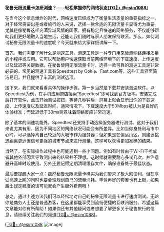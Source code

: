 **秘鲁无限流量卡怎麽測速？——轻松掌握你的网络状态[[TG💪+ @esim1088](https://t.me/s/esim1088)]**

在当今这个信息爆炸的时代，网络速度已经成为了衡量生活质量的重要指标之一。对于经常需要出差或者旅行的人来说，选择一款合适的无限流量卡显得尤为重要。尤其是像秘鲁这样充满异域风情的国家，拥有稳定且快速的网络服务，不仅能够帮助我们更好地融入当地生活，还能让我们随时与家人朋友保持联系。那么，如何测试秘鲁无限流量卡的速度呢？今天就来给大家详细讲解一下。

首先，我们需要了解什么是测速工具。测速工具是一种专门用来检测网络连接质量的小程序或应用。它可以帮助用户快速获取当前网络环境下的下载速度、上传速度以及延迟等关键数据。在秘鲁使用无限流量卡时，选择一款可靠的测速工具是非常必要的。常见的测速工具有Speedtest by Ookla、Fast.com等，这些工具界面简洁易用，并且提供了丰富的测试选项。

接下来，我们就来看看具体的操作步骤。第一步当然是下载并安装测速软件。以Speedtest为例，在手机应用商店搜索“Speedtest”即可找到官方版本。安装完成后打开软件，点击开始测试按钮，等待几秒钟后，屏幕上就会显示出你的下载速度、上传速度以及延迟时间。通常情况下，下载速度大于50Mbps被认为是良好的体验标准；而延迟低于30ms则意味着网络反应非常迅速。

除了基本的测速功能外，Speedtest还支持手动选择服务器进行测试。这对于我们来说尤其有用，因为不同地区的网络状况可能会有所差异。比如当你身处利马市中心时，可以选择离自己较近的大城市作为服务器；但如果是在偏远山区，则建议挑选距离更远但信号更强的城市节点来进行测量。这样可以获得更加准确的结果。

当然了，在实际操作过程中也可能遇到一些小问题。例如有时候由于Wi-Fi干扰或者其他外部因素导致测出来的结果并不理想。这时候就需要耐心多试几次，并注意避开高峰时段使用。另外还要记得定期清理缓存文件，确保设备处于最佳状态。

最后要提醒大家一点：虽然秘鲁无限流量卡确实为我们带来了极大的便利，但在享受高速上网的同时也要合理规划自己的流量消耗。毕竟再好的套餐也有上限，如果超出规定额度的话可能就会产生额外费用哦！

总之，通过上述方法我们可以轻松地对自己的秘鲁无限流量卡进行速度测试。无论你是商务人士还是普通游客，在这里都能享受到流畅便捷的互联网服务。希望这篇文章能对你有所帮助！如果你还有其他疑问或者想要了解更多关于秘鲁旅行的信息，请继续关注我们的频道[[TG💪+ @esim1088](https://t.me/s/esim1088)]。

[[TG💪+ @esim1088](https://t.me/s/esim1088) ![Image](https://i.postimg.cc/4NQfJmqS/Snipaste-2025-05-13-00-14-12.png)]